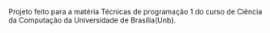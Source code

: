 Projeto feito para a matéria Técnicas de programação 1 do curso de Ciência da Computação da Universidade de Brasília(Unb).
